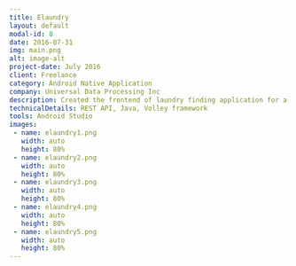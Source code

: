 ```yaml
---
title: Elaundry
layout: default
modal-id: 8
date: 2016-07-31
img: main.png
alt: image-alt
project-date: July 2016
client: Freelance
category: Android Native Application
company: Universal Data Processing Inc
description: Created the frontend of laundry finding application for a client in Australia. The application connected to a REST Api to get and post data. Through this application a user could order laundry service from a list of onboard laundry providers very easily and pay through the secure eWAY payment gateway incorporated in the application.
technicalDetails: REST API, Java, Volley framework
tools: Android Studio
images:
 - name: elaundry1.png
   width: auto
   height: 80%
 - name: elaundry2.png
   width: auto
   height: 80%
 - name: elaundry3.png
   width: auto
   height: 80%
 - name: elaundry4.png
   width: auto
   height: 80%
 - name: elaundry5.png
   width: auto
   height: 80%
---
```

